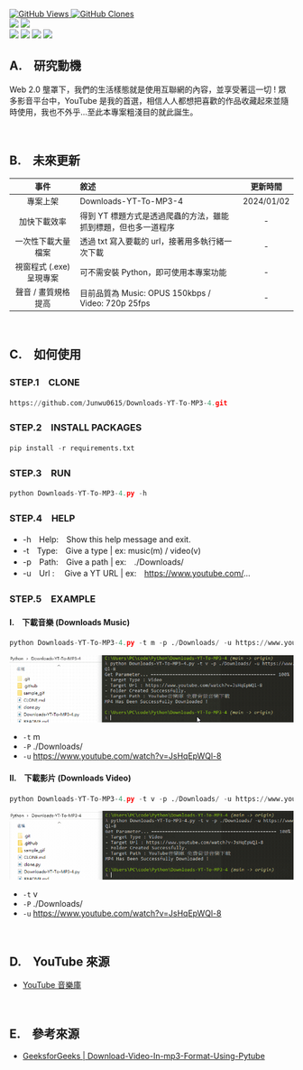<a href='https://github.com/Junwu0615/Downloads-YT-To-MP3-4'><img alt='GitHub Views' src='https://views.whatilearened.today/views/github/Junwu0615/Downloads-YT-To-MP3-4.svg'> 
<a href='https://github.com/Junwu0615/Downloads-YT-To-MP3-4'><img alt='GitHub Clones' src='https://img.shields.io/badge/dynamic/json?color=success&label=Clone&query=count&url=https://gist.githubusercontent.com/Junwu0615/acb7aeb93f554e94a7a6db8e909bc0c6/raw/Downloads-YT-To-MP3-4_clone.json&logo=github'> </br>
[![](https://img.shields.io/badge/Project-YouTubeDownloads-blue.svg?style=plastic)](https://github.com/Junwu0615/Downloads-YT-To-MP3-4) 
[![](https://img.shields.io/badge/Language-Python_3.12.0-blue.svg?style=plastic)](https://www.python.org/) </br>
[![](https://img.shields.io/badge/Package-pytube_15.0.0-green.svg?style=plastic)](https://pypi.org/project/pytube/) 
[![](https://img.shields.io/badge/Package-BeautifulSoup_4.12.2-green.svg?style=plastic)](https://pypi.org/project/beautifulsoup4/) 
[![](https://img.shields.io/badge/Package-Requests_2.31.0-green.svg?style=plastic)](https://pypi.org/project/requests/) 
[![](https://img.shields.io/badge/Package-ArgumentParser_1.2.1-green.svg?style=plastic)](https://pypi.org/project/argumentparser/) 


## A.　研究動機
Web 2.0 壟罩下，我們的生活樣態就是使用互聯網的內容，並享受著這一切 ! 眾多影音平台中，YouTube 是我的首選，相信人人都想把喜歡的作品收藏起來並隨時使用，我也不外乎...至此本專案粗淺目的就此誕生。

<br/>

## B.　未來更新
| 事件 | 敘述 | 更新時間 |
| :--: | :-- | :--: |
| 專案上架 | Downloads-YT-To-MP3-4 | 2024/01/02 |
| 加快下載效率 | 得到 YT 標題方式是透過爬蟲的方法，雖能抓到標題，但也多一道程序 | - |
| 一次性下載大量檔案 | 透過 txt 寫入要載的 url，接著用多執行緒一次下載 | - |
| 視窗程式 (.exe) 呈現專案 | 可不需安裝 Python，即可使用本專案功能 | - |
| 聲音 / 畫質規格提高 | 目前品質為 Music: OPUS 150kbps / Video: 720p 25fps | - |

<br/>

## C.　如何使用

### STEP.1　CLONE
```python
https://github.com/Junwu0615/Downloads-YT-To-MP3-4.git
```

### STEP.2　INSTALL PACKAGES
```python
pip install -r requirements.txt
```

### STEP.3　RUN
```python
python Downloads-YT-To-MP3-4.py -h
```

### STEP.4　HELP
- -h　Help:　Show this help message and exit.
- -t　Type:　Give a type | ex: music(m) / video(v)
- -p　Path:　Give a path | ex:　./Downloads/
- -u　Url :　 Give a YT URL | ex:　https://www.youtube.com/...

### STEP.5　EXAMPLE
#### I.　下載音樂 (Downloads Music)
```python
python Downloads-YT-To-MP3-4.py -t m -p ./Downloads/ -u https://www.youtube.com/watch?v=JsHqEpWQl-8
```
<img src="https://github.com/Junwu0615/Downloads-YT-To-MP3-4/blob/main/sample_gif/music.gif">

- `-t` m
- `-P` ./Downloads/
- `-u` https://www.youtube.com/watch?v=JsHqEpWQl-8

#### II.　下載影片 (Downloads Video)
```python
python Downloads-YT-To-MP3-4.py -t v -p ./Downloads/ -u https://www.youtube.com/watch?v=JsHqEpWQl-8
```
<img src="https://github.com/Junwu0615/Downloads-YT-To-MP3-4/blob/main/sample_gif/video.gif">

- `-t` v
- `-P` ./Downloads/
- `-u` https://www.youtube.com/watch?v=JsHqEpWQl-8

<br/>

## D.　YouTube 來源
- [YouTube 音樂庫](https://www.youtube.com/watch?v=JsHqEpWQl-8)

<br/>

## E.　參考來源
- [GeeksforGeeks | Download-Video-In-mp3-Format-Using-Pytube](https://www.geeksforgeeks.org/download-video-in-mp3-format-using-pytube/)

